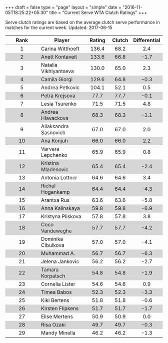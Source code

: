 +++
draft = false
type = "page" 
layout = "simple"
date = "2016-11-05T18:25:22+05:30"
title = "Current Serve WTA Clutch Ratings"
+++


Serve clutch ratings are based on the average clutch serve performance in matches for the current week. Updated: 2017-06-15


<table class='gmisc_table' style='border-collapse: collapse; margin-top: 1em; margin-bottom: 1em;' >
<thead>
<tr>
<th style='border-bottom: 1px solid grey; border-top: 2px solid grey; text-align: center;'>Rank</th>
<th style='border-bottom: 1px solid grey; border-top: 2px solid grey; text-align: center;'>Player</th>
<th style='border-bottom: 1px solid grey; border-top: 2px solid grey; text-align: center;'>Rating</th>
<th style='border-bottom: 1px solid grey; border-top: 2px solid grey; text-align: center;'>Clutch</th>
<th style='border-bottom: 1px solid grey; border-top: 2px solid grey; text-align: center;'>Differential</th>
</tr>
</thead>
<tbody>
<tr>
<td style='width:40%; text-align: center;'>1</td>
<td style='width:40%; text-align: left;'>Carina Witthoeft</td>
<td style='width:40%; text-align: center;'>136.4</td>
<td style='width:40%; text-align: center;'>68.2</td>
<td style='width:40%; text-align: center;'>2.4</td>
</tr>
<tr style='background-color: #d6d6d6;'>
<td style='width:40%; background-color: #d6d6d6; text-align: center;'>2</td>
<td style='width:40%; background-color: #d6d6d6; text-align: left;'>Anett Kontaveit</td>
<td style='width:40%; background-color: #d6d6d6; text-align: center;'>133.6</td>
<td style='width:40%; background-color: #d6d6d6; text-align: center;'>66.8</td>
<td style='width:40%; background-color: #d6d6d6; text-align: center;'>-1.7</td>
</tr>
<tr>
<td style='width:40%; text-align: center;'>3</td>
<td style='width:40%; text-align: left;'>Natalia Vikhlyantseva</td>
<td style='width:40%; text-align: center;'>130.0</td>
<td style='width:40%; text-align: center;'>65.0</td>
<td style='width:40%; text-align: center;'>2.3</td>
</tr>
<tr style='background-color: #d6d6d6;'>
<td style='width:40%; background-color: #d6d6d6; text-align: center;'>4</td>
<td style='width:40%; background-color: #d6d6d6; text-align: left;'>Camila Giorgi</td>
<td style='width:40%; background-color: #d6d6d6; text-align: center;'>129.6</td>
<td style='width:40%; background-color: #d6d6d6; text-align: center;'>64.8</td>
<td style='width:40%; background-color: #d6d6d6; text-align: center;'>-0.3</td>
</tr>
<tr>
<td style='width:40%; text-align: center;'>5</td>
<td style='width:40%; text-align: left;'>Andrea Petkovic</td>
<td style='width:40%; text-align: center;'>104.1</td>
<td style='width:40%; text-align: center;'>52.1</td>
<td style='width:40%; text-align: center;'>0.5</td>
</tr>
<tr style='background-color: #d6d6d6;'>
<td style='width:40%; background-color: #d6d6d6; text-align: center;'>6</td>
<td style='width:40%; background-color: #d6d6d6; text-align: left;'>Petra Krejsova</td>
<td style='width:40%; background-color: #d6d6d6; text-align: center;'>77.7</td>
<td style='width:40%; background-color: #d6d6d6; text-align: center;'>77.7</td>
<td style='width:40%; background-color: #d6d6d6; text-align: center;'>-0.1</td>
</tr>
<tr>
<td style='width:40%; text-align: center;'>7</td>
<td style='width:40%; text-align: left;'>Lesia Tsurenko</td>
<td style='width:40%; text-align: center;'>71.5</td>
<td style='width:40%; text-align: center;'>71.5</td>
<td style='width:40%; text-align: center;'>4.8</td>
</tr>
<tr style='background-color: #d6d6d6;'>
<td style='width:40%; background-color: #d6d6d6; text-align: center;'>8</td>
<td style='width:40%; background-color: #d6d6d6; text-align: left;'>Andrea Hlavackova</td>
<td style='width:40%; background-color: #d6d6d6; text-align: center;'>68.3</td>
<td style='width:40%; background-color: #d6d6d6; text-align: center;'>68.3</td>
<td style='width:40%; background-color: #d6d6d6; text-align: center;'>-1.1</td>
</tr>
<tr>
<td style='width:40%; text-align: center;'>9</td>
<td style='width:40%; text-align: left;'>Aliaksandra Sasnovich</td>
<td style='width:40%; text-align: center;'>67.0</td>
<td style='width:40%; text-align: center;'>67.0</td>
<td style='width:40%; text-align: center;'>2.0</td>
</tr>
<tr style='background-color: #d6d6d6;'>
<td style='width:40%; background-color: #d6d6d6; text-align: center;'>10</td>
<td style='width:40%; background-color: #d6d6d6; text-align: left;'>Ana Konjuh</td>
<td style='width:40%; background-color: #d6d6d6; text-align: center;'>66.0</td>
<td style='width:40%; background-color: #d6d6d6; text-align: center;'>66.0</td>
<td style='width:40%; background-color: #d6d6d6; text-align: center;'>2.2</td>
</tr>
<tr>
<td style='width:40%; text-align: center;'>11</td>
<td style='width:40%; text-align: left;'>Varvara Lepchenko</td>
<td style='width:40%; text-align: center;'>65.9</td>
<td style='width:40%; text-align: center;'>65.9</td>
<td style='width:40%; text-align: center;'>0.8</td>
</tr>
<tr style='background-color: #d6d6d6;'>
<td style='width:40%; background-color: #d6d6d6; text-align: center;'>12</td>
<td style='width:40%; background-color: #d6d6d6; text-align: left;'>Kristina Mladenovic</td>
<td style='width:40%; background-color: #d6d6d6; text-align: center;'>65.4</td>
<td style='width:40%; background-color: #d6d6d6; text-align: center;'>65.4</td>
<td style='width:40%; background-color: #d6d6d6; text-align: center;'>-2.4</td>
</tr>
<tr>
<td style='width:40%; text-align: center;'>13</td>
<td style='width:40%; text-align: left;'>Antonia Lottner</td>
<td style='width:40%; text-align: center;'>64.6</td>
<td style='width:40%; text-align: center;'>64.6</td>
<td style='width:40%; text-align: center;'>3.4</td>
</tr>
<tr style='background-color: #d6d6d6;'>
<td style='width:40%; background-color: #d6d6d6; text-align: center;'>14</td>
<td style='width:40%; background-color: #d6d6d6; text-align: left;'>Richel Hogenkamp</td>
<td style='width:40%; background-color: #d6d6d6; text-align: center;'>64.4</td>
<td style='width:40%; background-color: #d6d6d6; text-align: center;'>64.4</td>
<td style='width:40%; background-color: #d6d6d6; text-align: center;'>-4.3</td>
</tr>
<tr>
<td style='width:40%; text-align: center;'>15</td>
<td style='width:40%; text-align: left;'>Arantxa Rus</td>
<td style='width:40%; text-align: center;'>63.6</td>
<td style='width:40%; text-align: center;'>63.6</td>
<td style='width:40%; text-align: center;'>-5.8</td>
</tr>
<tr style='background-color: #d6d6d6;'>
<td style='width:40%; background-color: #d6d6d6; text-align: center;'>16</td>
<td style='width:40%; background-color: #d6d6d6; text-align: left;'>Anna Kalinskaya</td>
<td style='width:40%; background-color: #d6d6d6; text-align: center;'>59.8</td>
<td style='width:40%; background-color: #d6d6d6; text-align: center;'>59.8</td>
<td style='width:40%; background-color: #d6d6d6; text-align: center;'>-6.9</td>
</tr>
<tr>
<td style='width:40%; text-align: center;'>17</td>
<td style='width:40%; text-align: left;'>Kristyna Pliskova</td>
<td style='width:40%; text-align: center;'>57.8</td>
<td style='width:40%; text-align: center;'>57.8</td>
<td style='width:40%; text-align: center;'>3.8</td>
</tr>
<tr style='background-color: #d6d6d6;'>
<td style='width:40%; background-color: #d6d6d6; text-align: center;'>18</td>
<td style='width:40%; background-color: #d6d6d6; text-align: left;'>Coco Vandeweghe</td>
<td style='width:40%; background-color: #d6d6d6; text-align: center;'>57.7</td>
<td style='width:40%; background-color: #d6d6d6; text-align: center;'>57.7</td>
<td style='width:40%; background-color: #d6d6d6; text-align: center;'>-4.2</td>
</tr>
<tr>
<td style='width:40%; text-align: center;'>19</td>
<td style='width:40%; text-align: left;'>Dominika Cibulkova</td>
<td style='width:40%; text-align: center;'>57.0</td>
<td style='width:40%; text-align: center;'>57.0</td>
<td style='width:40%; text-align: center;'>-4.1</td>
</tr>
<tr style='background-color: #d6d6d6;'>
<td style='width:40%; background-color: #d6d6d6; text-align: center;'>20</td>
<td style='width:40%; background-color: #d6d6d6; text-align: left;'>Muhammad A.</td>
<td style='width:40%; background-color: #d6d6d6; text-align: center;'>56.7</td>
<td style='width:40%; background-color: #d6d6d6; text-align: center;'>56.7</td>
<td style='width:40%; background-color: #d6d6d6; text-align: center;'>-6.3</td>
</tr>
<tr>
<td style='width:40%; text-align: center;'>21</td>
<td style='width:40%; text-align: left;'>Jelena Jankovic</td>
<td style='width:40%; text-align: center;'>56.2</td>
<td style='width:40%; text-align: center;'>56.2</td>
<td style='width:40%; text-align: center;'>-2.7</td>
</tr>
<tr style='background-color: #d6d6d6;'>
<td style='width:40%; background-color: #d6d6d6; text-align: center;'>22</td>
<td style='width:40%; background-color: #d6d6d6; text-align: left;'>Tamara Korpatsch</td>
<td style='width:40%; background-color: #d6d6d6; text-align: center;'>54.8</td>
<td style='width:40%; background-color: #d6d6d6; text-align: center;'>54.8</td>
<td style='width:40%; background-color: #d6d6d6; text-align: center;'>-1.9</td>
</tr>
<tr>
<td style='width:40%; text-align: center;'>23</td>
<td style='width:40%; text-align: left;'>Cornelia Lister</td>
<td style='width:40%; text-align: center;'>54.6</td>
<td style='width:40%; text-align: center;'>54.6</td>
<td style='width:40%; text-align: center;'>0.9</td>
</tr>
<tr style='background-color: #d6d6d6;'>
<td style='width:40%; background-color: #d6d6d6; text-align: center;'>24</td>
<td style='width:40%; background-color: #d6d6d6; text-align: left;'>Timea Babos</td>
<td style='width:40%; background-color: #d6d6d6; text-align: center;'>52.3</td>
<td style='width:40%; background-color: #d6d6d6; text-align: center;'>52.3</td>
<td style='width:40%; background-color: #d6d6d6; text-align: center;'>-3.3</td>
</tr>
<tr>
<td style='width:40%; text-align: center;'>25</td>
<td style='width:40%; text-align: left;'>Kiki Bertens</td>
<td style='width:40%; text-align: center;'>51.8</td>
<td style='width:40%; text-align: center;'>51.8</td>
<td style='width:40%; text-align: center;'>-0.6</td>
</tr>
<tr style='background-color: #d6d6d6;'>
<td style='width:40%; background-color: #d6d6d6; text-align: center;'>26</td>
<td style='width:40%; background-color: #d6d6d6; text-align: left;'>Kirsten Flipkens</td>
<td style='width:40%; background-color: #d6d6d6; text-align: center;'>51.7</td>
<td style='width:40%; background-color: #d6d6d6; text-align: center;'>51.7</td>
<td style='width:40%; background-color: #d6d6d6; text-align: center;'>-1.7</td>
</tr>
<tr>
<td style='width:40%; text-align: center;'>27</td>
<td style='width:40%; text-align: left;'>Elise Mertens</td>
<td style='width:40%; text-align: center;'>50.9</td>
<td style='width:40%; text-align: center;'>50.9</td>
<td style='width:40%; text-align: center;'>0.0</td>
</tr>
<tr style='background-color: #d6d6d6;'>
<td style='width:40%; background-color: #d6d6d6; text-align: center;'>28</td>
<td style='width:40%; background-color: #d6d6d6; text-align: left;'>Risa Ozaki</td>
<td style='width:40%; background-color: #d6d6d6; text-align: center;'>49.7</td>
<td style='width:40%; background-color: #d6d6d6; text-align: center;'>49.7</td>
<td style='width:40%; background-color: #d6d6d6; text-align: center;'>-0.3</td>
</tr>
<tr>
<td style='width:40%; border-bottom: 2px solid grey; text-align: center;'>29</td>
<td style='width:40%; border-bottom: 2px solid grey; text-align: left;'>Mandy Minella</td>
<td style='width:40%; border-bottom: 2px solid grey; text-align: center;'>46.2</td>
<td style='width:40%; border-bottom: 2px solid grey; text-align: center;'>46.2</td>
<td style='width:40%; border-bottom: 2px solid grey; text-align: center;'>-1.3</td>
</tr>
</tbody>
</table>
